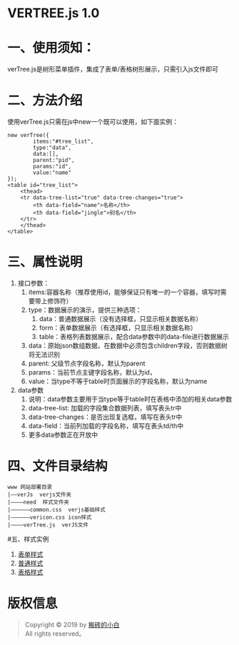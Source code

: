 VERTREE.js 1.0
===============

# 一、使用须知：
 verTree.js是树形菜单插件，集成了表单/表格树形展示，只需引入js文件即可
 # 二、方法介绍
 使用verTree.js只需在js中new一个既可以使用，如下面实例：
 ~~~
 new verTree({
         items:"#tree_list",
         type:"data",
         data:[],
         parent:"pid",
         params:"id",
         value:"name"
 });  
 <table id="tree_list">
     <thead>
     <tr data-tree-list="true" data-tree-changes="true">
         <th data-field="name">名称</th>
         <th data-field="jingle">别名</th>
     </tr>
     </thead>
 </table>
  ~~~ 
 # 三、属性说明
1. 接口参数：
   1. items:容器名称（推荐使用id，能够保证只有唯一的一个容器，填写时需要带上修饰符）
   2. type：数据展示的演示，提供三种选项：
        1. data：普通数据展示（没有选择框，只显示相关数据名称）
        2. form：表单数据展示（有选择框，只显示相关数据名称）
        3. table：表格列表数据展示，配合data参数中的data-file进行数据展示
   3. data：原始json数组数据，在数据中必须包含children字段，否则数据树将无法识别
   4. parent: 父级节点字段名称，默认为parent
   5. params：当前节点主键字段名称，默认为id，
   6. value：当type不等于table时页面展示的字段名称，默认为name
2. data参数
   1. 说明：data参数主要用于当type等于table时在表格中添加的相关data参数
   2. data-tree-list: 加载的字段集合数据列表，填写表头tr中
   3. data-tree-changes：是否出现复选框，填写在表头tr中
   4. data-field：当前列加载的字段名称，填写在表头td/th中
   5. 更多data参数正在开放中
 # 四、文件目录结构
 ~~~
 www 网站部署目录
 |——verJs  verjs文件夹
 |————need  样式文件夹
 |——————common.css  verjs基础样式
 |——————vericon.css icon样式
 |————verTree.js  verJS文件
 ~~~
 #五、样式实例
 1. [表单样式](https://www.xincheng-blog.cn/tree.form.html)
 2. [普通样式](https://www.xincheng-blog.cn/tree.data.html)
 2. [表格样式](https://www.xincheng-blog.cn/tree-table.html)
 # 版权信息
 > Copyright © 2019 by [搬砖的小白](https://www.yum-blog.cn)  
 > All rights reserved。
